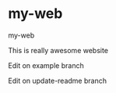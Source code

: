 # my-web

my-web

This is really awesome website

Edit on example branch

Edit on update-readme branch
